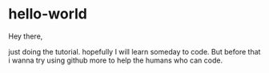 # hello-world


Hey there,

just doing the tutorial. hopefully I will learn someday to code. But before that i wanna try using github more to help the humans who can code.
